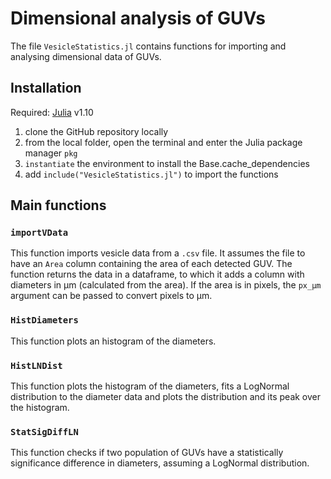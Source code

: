 # Dimensional analysis of GUVs

The file `VesicleStatistics.jl` contains functions for importing and analysing dimensional data of GUVs.

## Installation

Required: [Julia](https://julialang.org/) v1.10

1. clone the GitHub repository locally
2. from the local folder, open the terminal and enter the Julia package manager `pkg`
3. `instantiate` the environment to install the Base.cache_dependencies
4. add `include("VesicleStatistics.jl")` to import the functions

## Main functions

### `importVData`

This function imports vesicle data from a `.csv` file.
It assumes the file to have an `Area` column containing the area of each detected GUV.
The function returns the data in a dataframe, to which it adds a column with diameters in μm (calculated from the area).
If the area is in pixels, the `px_μm` argument can be passed to convert pixels to μm.

### `HistDiameters`

This function plots an histogram of the diameters.

### `HistLNDist`

This function plots the histogram of the diameters, fits a LogNormal distribution to the diameter data and plots the distribution and its peak over the histogram.

### `StatSigDiffLN`

This function checks if two population of GUVs have a statistically significance difference in diameters, assuming a LogNormal distribution.